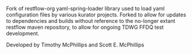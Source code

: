 Fork of restflow-org yaml-spring-loader library used to load yaml configuration files by various kurator projects.  Forked to allow for updates to dependencies and builds without reference to the no-longer extant restflow maven repository, to allow for ongoing TDWG FFDQ test development.

Developed by Timothy McPhillips and Scott E. McPhillips
